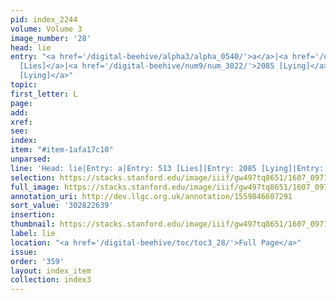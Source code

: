 ```yaml
---
pid: index_2244
volume: Volume 3
image_number: '28'
head: lie
entry: "<a href='/digital-beehive/alpha3/alpha_0540/'>a</a>|<a href='/digital-beehive/num3/num_0645/'>513
  [Lies]</a>|<a href='/digital-beehive/num9/num_3022/'>2085 [Lying]</a>|<a href='/digital-beehive/num11/num_3512/'>4816
  [Lying]</a>"
topic:
first_letter: L
page:
add:
xref:
see:
index:
item: "#item-1afa17c10"
unparsed:
line: 'Head: lie|Entry: a|Entry: 513 [Lies]|Entry: 2085 [Lying]|Entry: 4816 [Lying]|#item-1afa17c10'
selection: https://stacks.stanford.edu/image/iiif/gw497tq8651/1607_0971/1133,2639,692,125/full/0/default.jpg
full_image: https://stacks.stanford.edu/image/iiif/gw497tq8651/1607_0971/full/full/0/default.jpg
annotation_uri: http://dev.llgc.org.uk/annotation/1559846607291
sort_value: '302822639'
insertion:
thumbnail: https://stacks.stanford.edu/image/iiif/gw497tq8651/1607_0971/1133,2639,692,125/150,/0/default.jpg
label: lie
location: "<a href='/digital-beehive/toc/toc3_28/'>Full Page</a>"
issue:
order: '359'
layout: index_item
collection: index3
---
```

